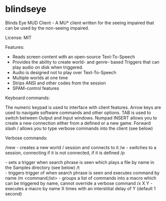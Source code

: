 blindseye
=========

Blinds Eye MUD Client - A MU* client written for the seeing impaired that can be used by the non-seeing impaired.

License: MIT


Features:

  * Reads screen content with an open-source Text-To-Speech
  * Provides the ability to create world- and genre- based Triggers that can play audio on disk when triggered.
  * Audio is designed not to play over Text-To-Speech
  * Multiple worlds at one time
  * Strips ANSI and other codes from the session
  * SPAM-control features
 
Keyboard commands:

The numeric keypad is used to interface with client features.
Arrow keys are used to navigate software commands and other options.
TAB is used to switch between Output and Input windows.
Numpad INSERT allows you to create a new connection either from a defined or a new game.
Forward slash / allows you to type verbose commands into the client (see below)

Verbose commands:

/new <name> <ip> <port>      - creates a new world / session and connects to it
/w <name>                    - switches to a session, connecting if it is not connected, if it is defined
/p <name> <file> <search>    - sets a trigger when search phrase is seen which plays a file by name in the Samples directory (see below)
/t <name> <macro> <search>   - triggers trigger of <name> when search phrase is seen and executes command by name
/m <name> <command;list>     - groups a list of commands into a macro which can be triggered by name, cannot override a verbose command
/x <name> X Y                - executes a macro by name X times with an interstitial delay of Y (default 1 second)
